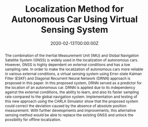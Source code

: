 ---
title: "Localization Method for Autonomous Car Using Virtual Sensing System"

authors:
- Yul Y. Nazaruddin
- admin
- Prasetyo W. L. Sanjaya
- Eraraya R. Muten
- Gilbert Tjahjono
- Joshua A. Oktavianus

author_notes:
- "Supervisor, Corresponding author"
- "Equal contribution"
- "Equal contribution"
- "Presenter, Equal contribution"
- "Equal contribution"
- "Equal contribution"

date: "2020-02-13T00:00:00Z"
doi: "10.1109/ICEVT48285.2019.8993992"

publication_types: ["1"]

publication: In *2019 6th International Conference on Electric Vehicular Technology*
publication_short: In *ICEVT*

abstract: The combination of the Inertial Measurement Unit (IMU) and Global Navigation Satellite System (GNSS) is widely used in the localization of autonomous cars. However, GNSS is highly dependent on external conditions and has a low sampling rate. In order to make the localization of autonomous cars more reliable in various external conditions, a virtual sensing system using Error-state Kalman Filter (ESKF) and Diagonal Recurrent Neural Network (DRNN) approach is proposed in this paper. In this proposed system, DRNN served as a predictor for the location of an autonomous car. DRNN is applied due to its independency against the external conditions, the ability to learn, and also its faster sampling rate compared to the global navigation system. Implementation and testing of this new approach using the CARLA Simulator show that the proposed system could correct the deviation caused by the absence of absolute position measurement. With further developments and improvements, this alternative sensing method would be able to replace the existing GNSS and unlock the possibility for offline localization.

url_pdf: 'https://ieeexplore.ieee.org/document/8993992'

tags: [Deep Learning, Neural Networks, Autonomous Car, Autonomous Vehicle, Localization, State Estimation, Kalman Filter]

---